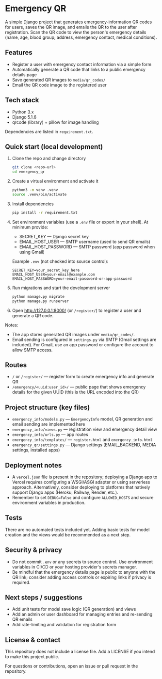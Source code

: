 # Emergency QR

A simple Django project that generates emergency-information QR codes for users, saves the QR image, and emails the QR to the user after registration. Scan the QR code to view the person's emergency details (name, age, blood group, address, emergency contact, medical conditions).

## Features

- Register a user with emergency contact information via a simple form
- Automatically generate a QR code that links to a public emergency details page
- Save generated QR images to `media/qr_codes/`
- Email the QR code image to the registered user

## Tech stack

- Python 3.x
- Django 5.1.6
- qrcode (library) + pillow for image handling

Dependencies are listed in `requirement.txt`.

## Quick start (local development)

1. Clone the repo and change directory

	```bash
	git clone <repo-url>
	cd emergency_qr
	```

2. Create a virtual environment and activate it

	```bash
	python3 -m venv .venv
	source .venv/bin/activate
	```

3. Install dependencies

	```bash
	pip install -r requirement.txt
	```

4. Set environment variables (use a `.env` file or export in your shell). At minimum provide:

	- SECRET_KEY — Django secret key
	- EMAIL_HOST_USER — SMTP username (used to send QR emails)
	- EMAIL_HOST_PASSWORD — SMTP password (app password when using Gmail)

	Example `.env` (not checked into source control):

	```env
	SECRET_KEY=your_secret_key_here
	EMAIL_HOST_USER=your-email@example.com
	EMAIL_HOST_PASSWORD=your-email-password-or-app-password
	```

5. Run migrations and start the development server

	```bash
	python manage.py migrate
	python manage.py runserver
	```

6. Open http://127.0.0.1:8000/ (or `/register/`) to register a user and generate a QR code.

Notes:
- The app stores generated QR images under `media/qr_codes/`.
- Email sending is configured in `settings.py` via SMTP (Gmail settings are included). For Gmail, use an app password or configure the account to allow SMTP access.

## Routes

- `/` or `/register/` — register form to create emergency info and generate QR
- `/emergency/<uuid:user_id>/` — public page that shows emergency details for the given UUID (this is the URL encoded into the QR)

## Project structure (key files)

- `emergency_info/models.py` — `EmergencyInfo` model, QR generation and email sending are implemented here
- `emergency_info/views.py` — registration view and emergency detail view
- `emergency_info/urls.py` — app routes
- `emergency_info/templates/` — `register.html` and `emergency_info.html`
- `emergency_qr/settings.py` — Django settings (EMAIL_BACKEND, MEDIA settings, installed apps)

## Deployment notes

- A `vercel.json` file is present in the repository; deploying a Django app to Vercel requires configuring a WSGI/ASGI adapter or using serverless approach. Alternatively, consider deploying to platforms that natively support Django apps (Heroku, Railway, Render, etc.).
- Remember to set `DEBUG=False` and configure `ALLOWED_HOSTS` and secure environment variables in production.

## Tests

There are no automated tests included yet. Adding basic tests for model creation and the views would be recommended as a next step.

## Security & privacy

- Do not commit `.env` or any secrets to source control. Use environment variables in CI/CD or your hosting provider's secrets manager.
- Be mindful that the emergency details page is public to anyone with the QR link; consider adding access controls or expiring links if privacy is required.

## Next steps / suggestions

- Add unit tests for model save logic (QR generation) and views
- Add an admin or user dashboard for managing entries and re-sending QR emails
- Add rate-limiting and validation for registration form

## License & contact

This repository does not include a license file. Add a LICENSE if you intend to make this project public.

For questions or contributions, open an issue or pull request in the repository.


